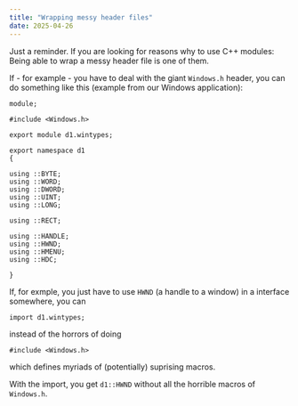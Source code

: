 ```yaml
---
title: "Wrapping messy header files"
date: 2025-04-26
---
```


Just a reminder. If you are looking for reasons why to use C++ modules: Being able to wrap a messy header file is one of them.

If - for example - you have to deal with the giant `Windows.h` header, you can do something like this (example from our Windows application):

    module;

    #include <Windows.h>

    export module d1.wintypes;

    export namespace d1
    {

    using ::BYTE;
    using ::WORD;
    using ::DWORD;
    using ::UINT;
    using ::LONG;

    using ::RECT;

    using ::HANDLE;
    using ::HWND;
    using ::HMENU;
    using ::HDC;

    }
    
If, for exmple, you just have to use `HWND` (a handle to a window) in a interface somewhere, you can

    import d1.wintypes;

instead of the horrors of doing

    #include <Windows.h>

which defines myriads of (potentially) suprising macros.

With the import, you get `d1::HWND` without all the horrible macros of `Windows.h`.
